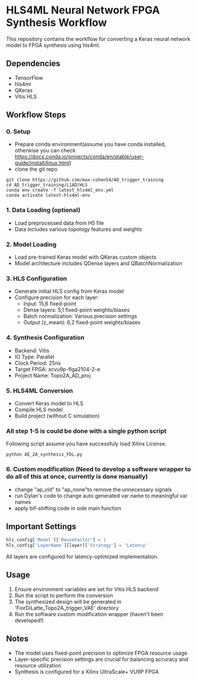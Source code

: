 # HLS4ML Neural Network FPGA Synthesis Workflow

This repository contains the workflow for converting a Keras neural network model to FPGA synthesis using hls4ml.

## Dependencies

- TensorFlow
- hls4ml
- QKeras
- Vitis HLS 

## Workflow Steps

### 0. Setup
- Prepare conda environment(assume you have conda installed, otherwise you can check https://docs.conda.io/projects/conda/en/stable/user-guide/install/linux.html)
- clone the git repo
```
git clone https://github.com/max-cohen54/AD_trigger_training
cd AD_trigger_training/L1AD/HLS
conda env create -f latest_hls4ml_env.yml
conda activate latest-hls4ml-env
```

	
### 1. Data Loading (optional)
- Load preprocessed data from H5 file
- Data includes various topology features and weights

### 2. Model Loading
- Load pre-trained Keras model with QKeras custom objects
- Model architecture includes QDense layers and QBatchNormalization

### 3. HLS Configuration
- Generate initial HLS config from Keras model
- Configure precision for each layer:
  - Input: 15,6 fixed-point
  - Dense layers: 5,1 fixed-point weights/biases
  - Batch normalization: Various precision settings
  - Output (z_mean): 6,2 fixed-point weights/biases

### 4. Synthesis Configuration
- Backend: Vitis
- IO Type: Parallel
- Clock Period: 25ns
- Target FPGA: xcvu9p-flga2104-2-e
- Project Name: Topo2A_AD_proj

### 5. HLS4ML Conversion
- Convert Keras model to HLS
- Compile HLS model
- Build project (without C simulation)
### All step 1-5 is could be done with a single python script
Following script assume you have successfuly load Xilinx License.
```
python AE_2A_synthesis_FDL.py
```
### 6. Custom modification (Need to develop a software wrapper to do all of this at once, currently is done manually)
- change "ap_vld" to "ap_none"to remove the unnecessary signals
- run Dylan's code to change auto generated var name to meaningful var names
- apply bif-shifting code in side main function

## Important Settings

```python
hls_config['Model']['ReuseFactor'] = 1
hls_config['LayerName'][layer]['Strategy'] = 'Latency'
```

All layers are configured for latency-optimized implementation.

## Usage

1. Ensure environment variables are set for Vitis HLS backend
2. Run the script to perform the conversion
3. The synthesized design will be generated in 'FiorDiLatte_Topo2A_trigger_VAE' directory
4. Run the software custom modification wrapper (haven't been developed!)

## Notes

- The model uses fixed-point precision to optimize FPGA resource usage
- Layer-specific precision settings are crucial for balancing accuracy and resource utilization
- Synthesis is configured for a Xilinx UltraScale+ VU9P FPGA

